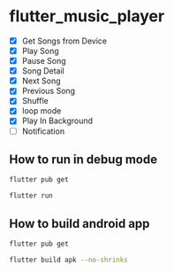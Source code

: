 # flutter_music_player

- [x] Get Songs from Device
- [x] Play Song
- [x] Pause Song
- [x] Song Detail
- [x] Next Song
- [x] Previous Song
- [x] Shuffle
- [x] loop mode
- [x] Play In Background
- [ ] Notification
## How to run in debug mode 
```bash
flutter pub get
```
```bash
flutter run
```

## How to build android app
```bash
flutter pub get
```
```bash
flutter build apk --no-shrinks
```

